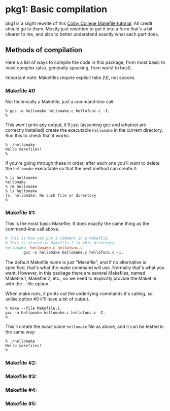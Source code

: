 # pkg1: Basic compilation

pkg1 is a slight rewrite of this [Colby College Makefile tutorial](http://www.cs.colby.edu/maxwell/courses/tutorials/maketutor/).  All credit should go to them.  Mostly just rewritten to get it into a form that's a bit clearer to me, and also to better understand exactly what each part does.

## Methods of compilation

Here's a list of ways to compile the code in this package, from most basic to most complex (also, generally speaking, from worst to best).

Important note: Makefiles require explicit tabs (\t), not spaces.

### Makefile #0
Not technically a Makefile, just a command-line call:

```Shell
% gcc -o hellomake hellomake.c hellofunc.c -I.
% 
```

This won't print any output, it'll just (assuming gcc and whatnot are correctly installed) create the executable ```hellomake``` in the current directory.  Run this to check that it works:

```Shell
% ./hellomake
Hello makefiles!
%
```

If you're going through these in order, after each one you'll want to delete the ```hellomake``` executable so that the next method can create it:

```Shell
% ls hellomake
hellomake
% rm hellomake
% ls hellomake
ls: hellomake: No such file or directory
% 
```

### Makefile #1:

This is the most basic Makefile.  It does exactly the same thing as the command-line call above.

```Makefile
# This is how you put a comment in a Makefile.
# This is stored as Makefile.1 in this directory.
hellomake: hellomake.c hellofunc.c
        gcc -o hellomake hellomake.c hellofunc.c -I.
```

The default Makefile name is just "Makefile", and if no alternative is specified, that's what the make command will use.  Normally that's what you want.  However, in this package there are several Makefiles, named Makefile.1, Makefile.2, etc., so we need to explicitly provide the Makefile with the --file option.

When make runs, it prints out the underlying commands it's calling, so unlike option #0 it'll have a bit of output.

```Shell
% make --file Makefile.1
gcc -o hellomake hellomake.c hellofunc.c -I.
% 
```

This'll create the exact same ```hellomake``` file as above, and it can be tested in the same way:

```Shell
% ./hellomake
Hello makefiles!
%
```

### Makefile #2:
### Makefile #3:
### Makefile #4:
### Makefile #5:
